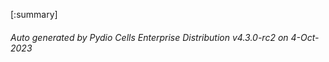






[:summary]

###### Auto generated by Pydio Cells Enterprise Distribution v4.3.0-rc2 on 4-Oct-2023
